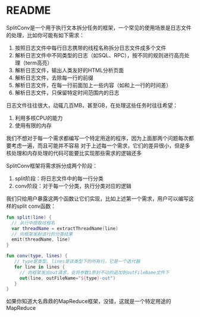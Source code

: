 # README

SplitConv是一个用于执行文本拆分任务的框架，一个常见的使用场景是日志文件的处理，比如你可能有如下需求：
 1. 按照日志文件中每行日志携带的线程名称拆分日志文件成多个文件
 2. 解析日志文件中不同类型的日志（如SQL、RPC），按不同的规则进行高亮处理（term高亮）
 3. 解析日志文件，输出人类友好的HTML分析页面
 4. 解析日志文件，去除每一行的前缀
 5. 解析日志文件，在每一行前面加上一些内容（如和上一行的时间差）
 6. 解析日志文件，只保留特定时间范围内的日志

日志文件往往很大，动辄几百MB，甚至GB，在处理这些任务时往往希望：
 1. 利用多核CPU的能力
 2. 使用有限的内存

我们不想对于每一个需求都编写一个特定用途的程序，因为上面那两个问题每次都要考虑一遍，而且可能并不容易
对于上述每一个需求，它们的差异很小，但是多核处理和内存处理的代码可能要比实现那些需求的逻辑还多

SplitConv框架将需求拆分成两个阶段：
 1. split阶段：将日志文件中的每一行分类
 2. conv阶段：对于每一个分类，执行分类对应的逻辑

我们只给用户暴露这两个函数让它们实现，比如上述第一个需求，用户可以编写这样的split conv函数：
```kotlin
fun split(line) {
  // 从行中提取线程名
  var threadName = extractThreadName(line)
  // 向框架发射该行的分类结果
  emit(threadName, line)
}
```

```kotlin
fun conv(type, lines) {
   // type是类型, lines是该类型下的所有行，它是一个迭代器
   for line in lines {
     // 向框架发出out请求，会将参数1原封不动的追加到outFileName文件下
     out(line, outFileName="${type}-out")
   }
}
```

如果你知道大名鼎鼎的MapReduce框架，没错，这就是一个特定用途的MapReduce
